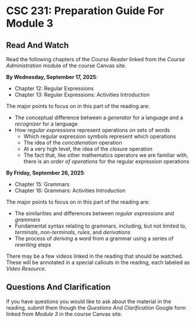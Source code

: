 # CSC 231: Preparation Guide For Module 3

## Read And Watch
Read the following chapters of the *Course Reader* linked from the *Course Administration* module of the course Canvas site. 

**By Wednesday, September 17, 2025**:

* Chapter 12: Regular Expressions
* Chapter 13: Regular Expressions: Activities Introduction

The major points to focus on in this part of the reading are:

* The conceptual difference between a *generator* for a language and a *recognizer* for a language
* How *regular expressions* represent operations on sets of words
	* Which regular expression symbols represent which operations
	* The idea of the *concatenation* operation
	* At a very high level, the idea of the *closure* operation
	* The fact that, like other mathematics operators we are familiar with, there is an *order of operations* for the regular expression operations

**By Friday, September 26, 2025**:

* Chapter 15: Grammars
* Chapter 16: Grammars: Activities Introduction

The major points to focus on in this part of the reading are:

* The similarities and differences between *regular expressions* and *grammars*
* Fundamental syntax relating to grammars, including, but not limited to, *terminals*, *non-terminals*, *rules*, and *derivations*
* The process of *deriving* a word from a grammar using a series of *rewriting* steps

There may be a few videos linked in the reading that should be watched.  These will be annotated in a special callouts in the reading, each labeled as *Video Resource*.

## Questions And Clarification

If you have questions you would like to ask about the material in the reading, submit them though the *Questions And Clarification* Google form linked from *Module 3* in the course Canvas site.
